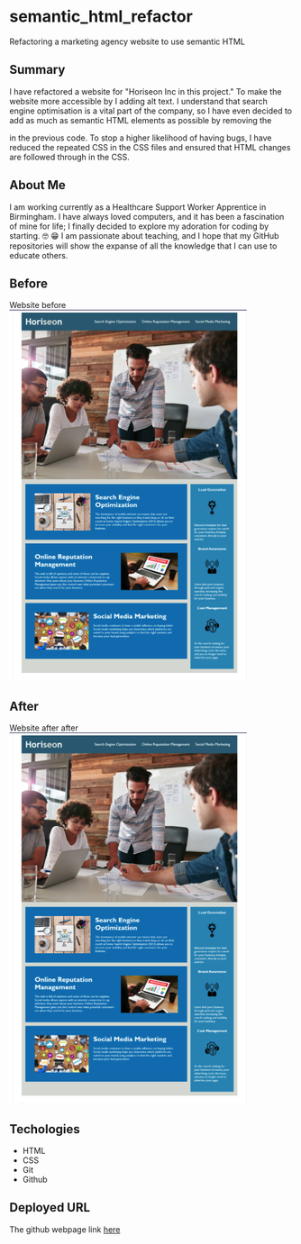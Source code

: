 # semantic_html_refactor
Refactoring a marketing agency website to use semantic HTML


## Summary
I have refactored a website for "Horiseon Inc in this project." To make the website more accessible by I adding alt text. I understand that search engine optimisation is a vital part of the company, so I have even decided to add as much as semantic HTML elements as possible by removing the <div> in the previous code. To stop a higher likelihood of having bugs, I have reduced the repeated CSS in the CSS files and ensured that HTML changes are followed through in the CSS.

## About Me 
I am working currently as a Healthcare Support Worker Apprentice in Birmingham. I have always loved computers, and it has been a fascination of mine for life; I 
finally decided to explore my adoration for coding by starting. :nerd_face: :grin: I am passionate about teaching, and I hope that my GitHub repositories will show the expanse of all the knowledge that I  can use to educate others.


## Before 
Website before ![ Horiseon webpage before](/assets/images/screenshots/beforewebsite.png "before")

## After 
Website after after ![ Horiseon webpage after](/assets/images/screenshots/afterwebsite.png "after")

## Techologies 
- HTML
- CSS
- Git 
- Github

## Deployed URL

The github webpage link [here](https://winner-am1.github.io/semantic_html_refactor/)







